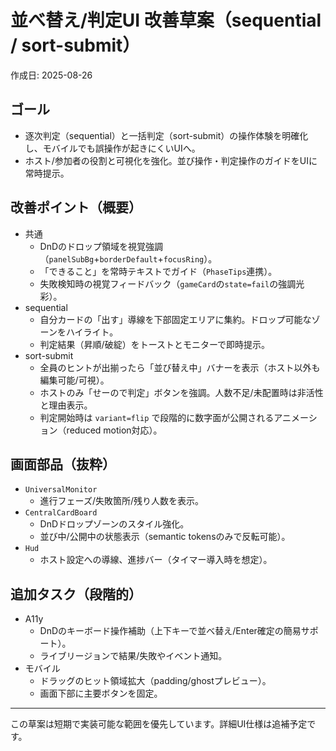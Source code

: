# 並べ替え/判定UI 改善草案（sequential / sort-submit）

作成日: 2025-08-26

## ゴール
- 逐次判定（sequential）と一括判定（sort-submit）の操作体験を明確化し、モバイルでも誤操作が起きにくいUIへ。
- ホスト/参加者の役割と可視化を強化。並び操作・判定操作のガイドをUIに常時提示。

## 改善ポイント（概要）
- 共通
  - DnDのドロップ領域を視覚強調（`panelSubBg`+`borderDefault`+`focusRing`）。
  - 「できること」を常時テキストでガイド（`PhaseTips`連携）。
  - 失敗検知時の視覚フィードバック（`gameCard`の`state=fail`の強調光彩）。
- sequential
  - 自分カードの「出す」導線を下部固定エリアに集約。ドロップ可能なゾーンをハイライト。
  - 判定結果（昇順/破綻）をトーストとモニターで即時提示。
- sort-submit
  - 全員のヒントが出揃ったら「並び替え中」バナーを表示（ホスト以外も編集可能/可視）。
  - ホストのみ「せーので判定」ボタンを強調。人数不足/未配置時は非活性と理由表示。
  - 判定開始時は `variant=flip` で段階的に数字面が公開されるアニメーション（reduced motion対応）。

## 画面部品（抜粋）
- `UniversalMonitor`
  - 進行フェーズ/失敗箇所/残り人数を表示。
- `CentralCardBoard`
  - DnDドロップゾーンのスタイル強化。
  - 並び中/公開中の状態表示（semantic tokensのみで反転可能）。
- `Hud`
  - ホスト設定への導線、進捗バー（タイマー導入時を想定）。

## 追加タスク（段階的）
- A11y
  - DnDのキーボード操作補助（上下キーで並べ替え/Enter確定の簡易サポート）。
  - ライブリージョンで結果/失敗やイベント通知。
- モバイル
  - ドラッグのヒット領域拡大（padding/ghostプレビュー）。
  - 画面下部に主要ボタンを固定。

---

この草案は短期で実装可能な範囲を優先しています。詳細UI仕様は追補予定です。

